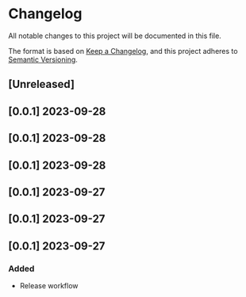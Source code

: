 # Changelog
All notable changes to this project will be documented in this file.

The format is based on [Keep a Changelog](https://keepachangelog.com/en/1.0.0/),
and this project adheres to [Semantic Versioning](https://semver.org/spec/v2.0.0.html).

## [Unreleased]

## [0.0.1] 2023-09-28 

## [0.0.1] 2023-09-28 

## [0.0.1] 2023-09-28 

## [0.0.1] 2023-09-27 

## [0.0.1] 2023-09-27 

## [0.0.1] 2023-09-27 
### Added
- Release workflow